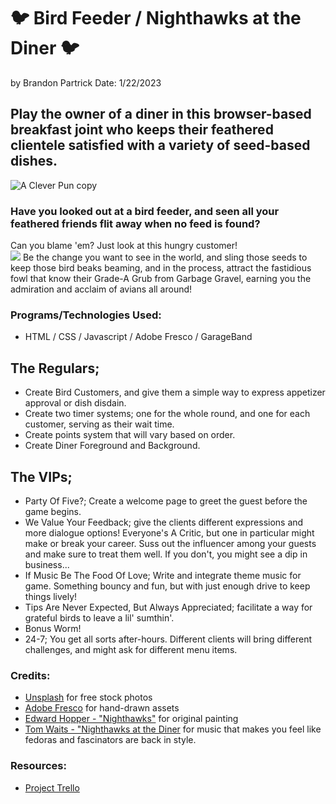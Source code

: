 # 🐦 Bird Feeder / Nighthawks at the Diner 🐦

by Brandon Partrick
Date: 1/22/2023

## Play the owner of a diner in this browser-based breakfast joint who keeps their feathered clientele satisfied with a variety of seed-based dishes.

![A Clever Pun copy](https://user-images.githubusercontent.com/118389811/213970983-72008fb2-0f36-405e-b625-785c45e6f9e8.jpg)

### Have you looked out at a bird feeder, and seen all your feathered friends flit away when no feed is found?

Can you blame 'em? Just look at this hungry customer!  
![](https://images.unsplash.com/photo-1529570058547-733204bf87e5?ixlib=rb-4.0.3&ixid=MnwxMjA3fDB8MHxwaG90by1wYWdlfHx8fGVufDB8fHx8&auto=format&fit=crop&w=2862&q=80)
Be the change you want to see in the world, and sling those seeds to keep those bird beaks beaming, and in the process, attract the fastidious fowl that know their Grade-A Grub from Garbage Gravel, earning you the admiration and acclaim of avians all around!

### Programs/Technologies Used:

- HTML / CSS / Javascript / Adobe Fresco / GarageBand

## The Regulars;

- Create Bird Customers, and give them a simple way to express appetizer approval or dish disdain.
- Create two timer systems; one for the whole round, and one for each customer, serving as their wait time.
- Create points system that will vary based on order.
- Create Diner Foreground and Background.

## The VIPs;

- Party Of Five?; Create a welcome page to greet the guest before the game begins.
- We Value Your Feedback; give the clients different expressions and more dialogue options!
  Everyone's A Critic, but one in particular might make or break your career. Suss out the influencer among your guests and make sure to treat them well. If you don't, you might see a dip in business...
- If Music Be The Food Of Love; Write and integrate theme music for game. Something bouncy and fun, but with just enough drive to keep things lively!
- Tips Are Never Expected, But Always Appreciated; facilitate a way for grateful birds to leave a lil' sumthin'.
- Bonus Worm!
- 24-7; You get all sorts after-hours. Different clients will bring different challenges, and might ask for different menu items.

### Credits:

- [Unsplash](https://unsplash.com/) for free stock photos
- [Adobe Fresco](https://www.adobe.com/products/fresco.html) for hand-drawn assets
- [Edward Hopper - "Nighthawks"](https://www.artic.edu/artworks/111628/nighthawks) for original painting
- [Tom Waits - "Nighthawks at the Diner](https://open.spotify.com/album/5ejL5NoRtasMA1e3znuIlQ?si=ntEJ3UHOQqy23GxJnSqsYg) for music that makes you feel like fedoras and fascinators are back in style.

### Resources:

- [Project Trello](https://trello.com/b/WmTPwUX4/bird-feeder-nighthawks-at-the-diner)
